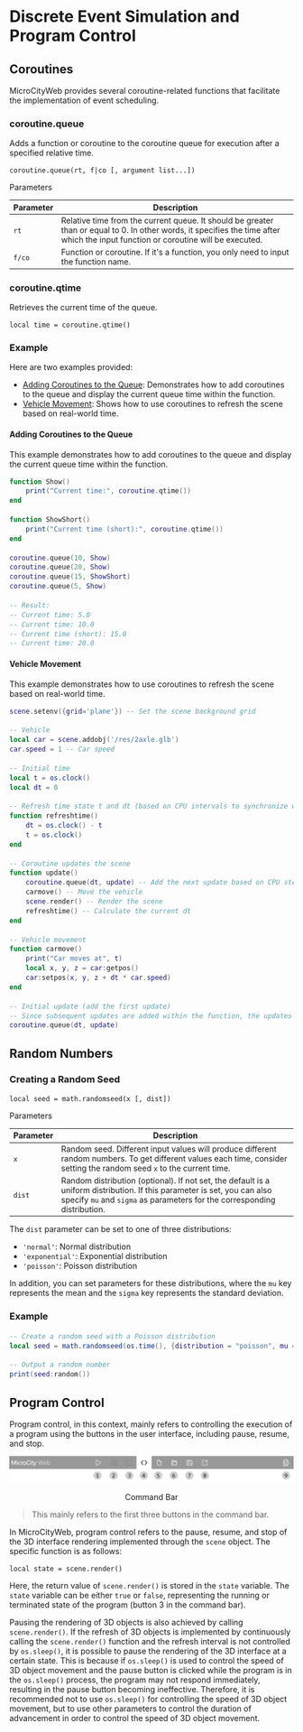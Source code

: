 # Discrete Event Simulation and Program Control

## Coroutines

MicroCityWeb provides several coroutine-related functions that facilitate the implementation of event scheduling.

### coroutine.queue

Adds a function or coroutine to the coroutine queue for execution after a specified relative time.

```lua:no-line-numbers
coroutine.queue(rt, f|co [, argument list...])
```

Parameters

| Parameter | Description |
| --- | --- |
| `rt` | Relative time from the current queue. It should be greater than or equal to 0. In other words, it specifies the time after which the input function or coroutine will be executed. |
| `f/co` | Function or coroutine. If it's a function, you only need to input the function name. |

### coroutine.qtime

Retrieves the current time of the queue.

```lua:no-line-numbers
local time = coroutine.qtime()
```

### Example

Here are two examples provided:

*   [Adding Coroutines to the Queue](#adding-coroutines-to-the-queue): Demonstrates how to add coroutines to the queue and display the current queue time within the function.
*   [Vehicle Movement](#vehicle-movement): Shows how to use coroutines to refresh the scene based on real-world time.

#### Adding Coroutines to the Queue

This example demonstrates how to add coroutines to the queue and display the current queue time within the function.

```lua
function Show()
    print("Current time:", coroutine.qtime())
end

function ShowShort()
    print("Current time (short):", coroutine.qtime())
end

coroutine.queue(10, Show)
coroutine.queue(20, Show)
coroutine.queue(15, ShowShort)
coroutine.queue(5, Show)

-- Result:
-- Current time: 5.0
-- Current time: 10.0
-- Current time (short): 15.0
-- Current time: 20.0
```

#### Vehicle Movement

This example demonstrates how to use coroutines to refresh the scene based on real-world time.

```lua
scene.setenv({grid='plane'}) -- Set the scene background grid

-- Vehicle
local car = scene.addobj('/res/2axle.glb')
car.speed = 1 -- Car speed

-- Initial time
local t = os.clock()
local dt = 0

-- Refresh time state t and dt (based on CPU intervals to synchronize with real-world time)
function refreshtime()
    dt = os.clock() - t
    t = os.clock()
end

-- Coroutine updates the scene
function update()
    coroutine.queue(dt, update) -- Add the next update based on CPU step time
    carmove() -- Move the vehicle
    scene.render() -- Render the scene
    refreshtime() -- Calculate the current dt
end

-- Vehicle movement
function carmove()
    print("Car moves at", t)
    local x, y, z = car:getpos()
    car:setpos(x, y, z + dt * car.speed)
end

-- Initial update (add the first update)
-- Since subsequent updates are added within the function, the updates will loop automatically
coroutine.queue(dt, update)
```

## Random Numbers

### Creating a Random Seed

```lua:no-line-numbers
local seed = math.randomseed(x [, dist])
```

Parameters

| Parameter | Description |
| --- | --- |
| `x` | Random seed. Different input values will produce different random numbers. To get different values each time, consider setting the random seed `x` to the current time. |
| `dist` | Random distribution (optional). If not set, the default is a uniform distribution. If this parameter is set, you can also specify `mu` and `sigma` as parameters for the corresponding distribution. |

The `dist` parameter can be set to one of three distributions:

*   `'normal'`: Normal distribution
*   `'exponential'`: Exponential distribution
*   `'poisson'`: Poisson distribution

In addition, you can set parameters for these distributions, where the `mu` key represents the mean and the `sigma` key represents the standard deviation.

### Example

```lua
-- Create a random seed with a Poisson distribution
local seed = math.randomseed(os.time(), {distribution = "poisson", mu = "3"}) -- Poisson distribution with a mean of 3

-- Output a random number
print(seed:random())
```

## Program Control

Program control, in this context, mainly refers to controlling the execution of a program using the buttons in the user interface, including pause, resume, and stop.

<center>

![Command Bar](./images/MicroCityWeb/CommandBar.png)

Command Bar

</center>

> This mainly refers to the first three buttons in the command bar.

In MicroCityWeb, program control refers to the pause, resume, and stop of the 3D interface rendering implemented through the `scene` object. The specific function is as follows:

```lua:no-line-numbers
local state = scene.render()
```

Here, the return value of `scene.render()` is stored in the `state` variable. The `state` variable can be either `true` or `false`, representing the running or terminated state of the program (button 3 in the command bar).

Pausing the rendering of 3D objects is also achieved by calling `scene.render()`. If the refresh of 3D objects is implemented by continuously calling the `scene.render()` function and the refresh interval is not controlled by `os.sleep()`, it is possible to pause the rendering of the 3D interface at a certain state. This is because if `os.sleep()` is used to control the speed of 3D object movement and the pause button is clicked while the program is in the `os.sleep()` process, the program may not respond immediately, resulting in the pause button becoming ineffective. Therefore, it is recommended not to use `os.sleep()` for controlling the speed of 3D object movement, but to use other parameters to control the duration of advancement in order to control the speed of 3D object movement.